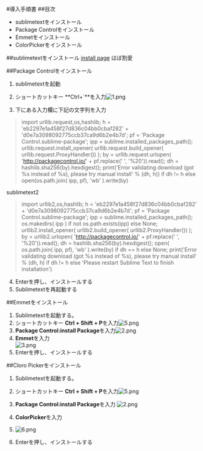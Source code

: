 #導入手順書
##目次
+ sublimetextをインストール
+ Package Controlをインストール
+ Emmetをインストール
+ ColorPickerをインストール

##sublimetextをインストール
[install page](http://www.sublimetext.com/3)
ほぼ割愛

##Package Controlをインストール
1. sublimetextを起動
2. ショートカットキー **Ctrl+`**を入力![1.png](https://qiita-image-store.s3.amazonaws.com/0/78004/71801a58-ac6c-3c0d-b994-4b896fad31a1.png "1.png")


3. 下にある入力欄に下記の文字列を入力
> import urllib.request,os,hashlib; h = 'eb2297e1a458f27d836c04bb0cbaf282' + 'd0e7a3098092775ccb37ca9d6b2e4b7d'; pf = 'Package Control.sublime-package'; ipp = sublime.installed_packages_path(); urllib.request.install_opener( urllib.request.build_opener( urllib.request.ProxyHandler()) ); by = urllib.request.urlopen( 'http://packagecontrol.io/' + pf.replace(' ', '%20')).read(); dh = hashlib.sha256(by).hexdigest(); print('Error validating download (got %s instead of %s), please try manual install' % (dh, h)) if dh != h else open(os.path.join( ipp, pf), 'wb' ).write(by)

sublimetext2
>import urllib2,os,hashlib; h = 'eb2297e1a458f27d836c04bb0cbaf282' + 'd0e7a3098092775ccb37ca9d6b2e4b7d'; pf = 'Package Control.sublime-package'; ipp = sublime.installed_packages_path(); os.makedirs( ipp ) if not os.path.exists(ipp) else None; urllib2.install_opener( urllib2.build_opener( urllib2.ProxyHandler()) ); by = urllib2.urlopen( 'http://packagecontrol.io/' + pf.replace(' ', '%20')).read(); dh = hashlib.sha256(by).hexdigest(); open( os.path.join( ipp, pf), 'wb' ).write(by) if dh == h else None; print('Error validating download (got %s instead of %s), please try manual install' % (dh, h) if dh != h else 'Please restart Sublime Text to finish installation')
4. Enterを押し、インストールする
5. Sublimetextを再起動する

##Emmetをインストール
1. Sublimetextを起動する。
2. ショートカットキー **Ctrl + Shift + P**を入力![5.png](https://qiita-image-store.s3.amazonaws.com/0/78004/c04cb7a5-2c00-315b-8ffc-0f2bc805a489.png "5.png")
3. **Package Control:install Package**を入力![2.png](https://qiita-image-store.s3.amazonaws.com/0/78004/bf3a6493-ebfa-aca6-3223-1fcb4f048c1e.png "2.png")
4. **Emmet**を入力   
![3.png](https://qiita-image-store.s3.amazonaws.com/0/78004/f1e80e98-f0d0-fbb6-8438-b3a47a358348.png "3.png")
5. Enterを押し、インストールする

##Cloro Pickerをインストール
1. Sublimetextを起動する。

2. ショートカットキー **Ctrl + Shift + P**を入力![5.png](https://qiita-image-store.s3.amazonaws.com/0/78004/c04cb7a5-2c00-315b-8ffc-0f2bc805a489.png "5.png")

3. **Package Control:install Package**を入力
![2.png](https://qiita-image-store.s3.amazonaws.com/0/78004/bf3a6493-ebfa-aca6-3223-1fcb4f048c1e.png "2.png")

4. **ColorPicker**を入力
5. ![6.png](https://qiita-image-store.s3.amazonaws.com/0/78004/f5d772a7-7f46-c1e0-b0db-944a70003ba7.png "6.png")
5. Enterを押し、インストールする
